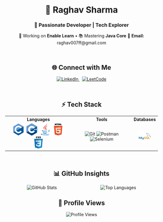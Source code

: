 <h1 align="center">🚀 Raghav Sharma</h1>
<h3 align="center">🌌 Passionate Developer | Tech Explorer</h3>

<p align="center">
  🌟 Working on <strong>Enable Learn</strong> • 📚 Mastering <strong>Java Core</strong>  
  📩 <strong>Email:</strong> raghav007ff@gmail.com
</p>
<br>
<h2 align="center">🌐 Connect with Me</h2>
<p align="center">
  <a href="https://linkedin.com/in/raghav-sharma-rs007" target="_blank">
    <img src="https://raw.githubusercontent.com/rahuldkjain/github-profile-readme-generator/master/src/images/icons/Social/linked-in-alt.svg" alt="LinkedIn" height="40">
  </a>
  &nbsp;
  <a href="https://www.leetcode.com/raghav_00789" target="_blank">
    <img src="https://raw.githubusercontent.com/rahuldkjain/github-profile-readme-generator/master/src/images/icons/Social/leet-code.svg" alt="LeetCode" height="40">
  </a>
</p>
<br>
<h2 align="center">⚡ Tech Stack</h2>

<table align="center">
  <tr>
    <td align="center"><b>Languages</b></td>
    <td align="center"><b>Tools</b></td>
    <td align="center"><b>Databases</b></td>
  </tr>
  <tr>
    <td align="center">
      <img src="https://raw.githubusercontent.com/devicons/devicon/master/icons/c/c-original.svg" alt="C" width="40">
      <img src="https://raw.githubusercontent.com/devicons/devicon/master/icons/cplusplus/cplusplus-original.svg" alt="C++" width="40">
      <img src="https://raw.githubusercontent.com/devicons/devicon/master/icons/java/java-original.svg" alt="Java" width="40">
      <img src="https://raw.githubusercontent.com/devicons/devicon/master/icons/html5/html5-original-wordmark.svg" alt="HTML5" width="40">
      <img src="https://raw.githubusercontent.com/devicons/devicon/master/icons/css3/css3-original-wordmark.svg" alt="CSS3" width="40">
    </td>
    <td align="center">
      <img src="https://www.vectorlogo.zone/logos/git-scm/git-scm-icon.svg" alt="Git" width="40">
      <img src="https://www.vectorlogo.zone/logos/getpostman/getpostman-icon.svg" alt="Postman" width="40">
      <img src="https://raw.githubusercontent.com/detain/svg-logos/780f25886640cef088af994181646db2f6b1a3f8/svg/selenium-logo.svg" alt="Selenium" width="40">
    </td>
    <td align="center">
      <img src="https://raw.githubusercontent.com/devicons/devicon/master/icons/mysql/mysql-original-wordmark.svg" alt="MySQL" width="40">
    </td>
  </tr>
</table>
<br>
<h2 align="center">📊 GitHub Insights</h2>

<p align="center" style="display: flex; justify-content: space-around;">
  <img src="https://github-readme-stats.vercel.app/api?username=raghavsharma006&show_icons=true&hide_border=true&theme=transparent" alt="GitHub Stats" />
  <img src="https://github-readme-stats.vercel.app/api/top-langs/?username=raghavsharma006&layout=compact&hide_border=true&theme=transparent" alt="Top Languages" />
</p>
<h2 align="center">👀 Profile Views</h2>
<p align="center">
  <img src="https://komarev.com/ghpvc/?username=raghavsharma006&color=brightgreen" alt="Profile Views">
</p>
